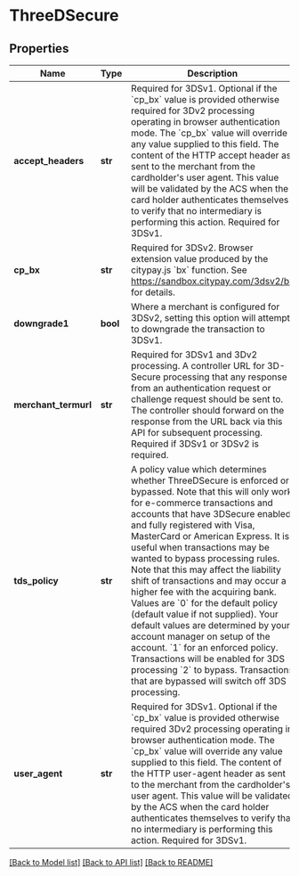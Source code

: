 # ThreeDSecure

## Properties
Name | Type | Description | Notes
------------ | ------------- | ------------- | -------------
**accept_headers** | **str** | Required for 3DSv1. Optional if the &#x60;cp_bx&#x60; value is provided otherwise required for 3Dv2 processing operating in browser authentication mode.  The &#x60;cp_bx&#x60; value will override any value supplied to this field.  The content of the HTTP accept header as sent to the merchant from the cardholder&#39;s user agent. This value will be validated by the ACS when the card holder authenticates themselves to verify that no intermediary is performing this action. Required for 3DSv1.  | [optional] 
**cp_bx** | **str** | Required for 3DSv2.  Browser extension value produced by the citypay.js &#x60;bx&#x60; function. See https://sandbox.citypay.com/3dsv2/bx for  details.  | [optional] 
**downgrade1** | **bool** | Where a merchant is configured for 3DSv2, setting this option will attempt to downgrade the transaction to  3DSv1.  | [optional] 
**merchant_termurl** | **str** | Required for 3DSv1 and 3Dv2 processing.  A controller URL for 3D-Secure processing that any response from an authentication request or challenge request should be sent to.  The controller should forward on the response from the URL back via this API for subsequent processing. Required if 3DSv1 or 3DSv2 is required.  | [optional] 
**tds_policy** | **str** | A policy value which determines whether ThreeDSecure is enforced or bypassed. Note that this will only work for e-commerce transactions and accounts that have 3DSecure enabled and fully registered with Visa, MasterCard or American Express. It is useful when transactions may be wanted to bypass processing rules.  Note that this may affect the liability shift of transactions and may occur a higher fee with the acquiring bank.  Values are  &#x60;0&#x60; for the default policy (default value if not supplied). Your default values are determined by your account manager on setup of the account.  &#x60;1&#x60; for an enforced policy. Transactions will be enabled for 3DS processing  &#x60;2&#x60; to bypass. Transactions that are bypassed will switch off 3DS processing.  | [optional] 
**user_agent** | **str** | Required for 3DSv1. Optional if the &#x60;cp_bx&#x60; value is provided otherwise required 3Dv2 processing operating in browser authentication mode.  The &#x60;cp_bx&#x60; value will override any value supplied to this field.  The content of the HTTP user-agent header as sent to the merchant from the cardholder&#39;s user agent. This value will be validated by the ACS when the card holder authenticates themselves to verify that no intermediary is performing this action. Required for 3DSv1.  | [optional] 

[[Back to Model list]](../README.md#documentation-for-models) [[Back to API list]](../README.md#documentation-for-api-endpoints) [[Back to README]](../README.md)


